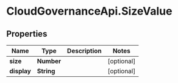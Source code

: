 # CloudGovernanceApi.SizeValue

## Properties

Name | Type | Description | Notes
------------ | ------------- | ------------- | -------------
**size** | **Number** |  | [optional] 
**display** | **String** |  | [optional] 


